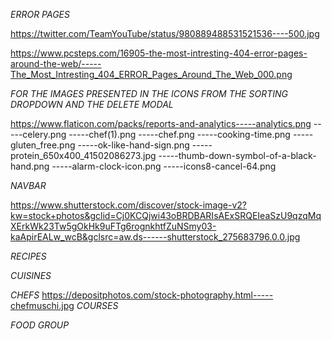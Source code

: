 _ERROR PAGES_

https://twitter.com/TeamYouTube/status/980889488531521536----500.jpg

https://www.pcsteps.com/16905-the-most-intresting-404-error-pages-around-the-web/-----The_Most_Intresting_404_ERROR_Pages_Around_The_Web_000.png

_FOR THE IMAGES PRESENTED IN THE ICONS FROM THE SORTING DROPDOWN_
    _AND THE DELETE MODAL_

https://www.flaticon.com/packs/reports-and-analytics-----analytics.png
                                                    -----celery.png
                                                    -----chef(1).png
                                                    -----chef.png
                                                    -----cooking-time.png
                                                    -----gluten_free.png
                                                    -----ok-like-hand-sign.png
                                                    -----protein_650x400_41502086273.jpg
                                                    -----thumb-down-symbol-of-a-black-hand.png
                                                    -----alarm-clock-icon.png
                                                    -----icons8-cancel-64.png
                                                    
_NAVBAR_

https://www.shutterstock.com/discover/stock-image-v2?kw=stock+photos&gclid=Cj0KCQjwi43oBRDBARIsAExSRQEIeaSzU9qzqMqXErkWk23Tw5gOkHk9uFTg6rognkhtfZuNSmy03-kaApirEALw_wcB&gclsrc=aw.ds------shutterstock_275683796.0.0.jpg

_RECIPES_

_CUISINES_

_CHEFS_
https://depositphotos.com/stock-photography.html-----chefmuschi.jpg
_COURSES_

_FOOD GROUP_
                                                    